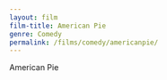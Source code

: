 ```yaml
---
layout: film
film-title: American Pie
genre: Comedy
permalink: /films/comedy/americanpie/
---
```


American Pie
